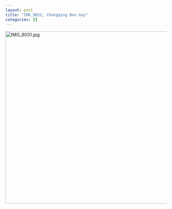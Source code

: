 ```yaml
---
layout: post
title: "IMG_9031, Chongqing Box Guy"
categories: []
---
```

<img alt="IMG_9031.jpg" src="http://www.botzilla.com/blog/pix2009/IMG_9031.jpg" width="807" height="538" border="0" />



